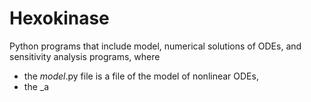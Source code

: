 # Hexokinase
Python programs that include model, numerical solutions of ODEs, and sensitivity analysis programs, where

- the _model_.py file is a file of the model of nonlinear ODEs,
- the _a
